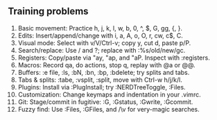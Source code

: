 ## Training problems

1. Basic movement: Practice h, j, k, l, w, b, 0, ^, $, G, gg, {, }.
2. Edits: Insert/append/change with i, a, A, o, O, r, cw, c$, C.
3. Visual mode: Select with v/V/Ctrl-v; copy y, cut d, paste p/P.
4. Search/replace: Use / and ?; replace with :%s/old/new/gc.
5. Registers: Copy/paste via "ay, "ap, and "aP. Inspect with :registers.
6. Macros: Record qa, do actions, stop q, replay with @a or @@.
7. Buffers: :e file, :ls, :bN, :bn, :bp, :bdelete; try splits and tabs.
8. Tabs & splits: :tabe, :vsplit, :split, move with Ctrl-w h/j/k/l.
9. Plugins: Install via :PlugInstall; try :NERDTreeToggle, :Files.
10. Customization: Change keymaps and indentation in your .vimrc.
11. Git: Stage/commit in fugitive: :G, :Gstatus, :Gwrite, :Gcommit.
12. Fuzzy find: Use :Files, :GFiles, and /\v for very-magic searches.
